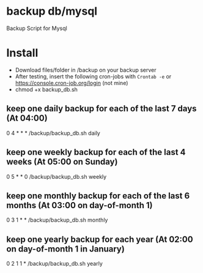 # backup db/mysql
Backup Script for Mysql

# Install
* Download files/folder in /backup on your backup server
* After testing, insert the following cron-jobs with `Crontab -e` or https://console.cron-job.org/login (not mine)
* chmod +x backup_db.sh

## keep one daily backup for each of the last 7 days (At 04:00)
0 4   *   *   *   /backup/backup_db.sh daily

## keep one weekly backup for each of the last 4 weeks (At 05:00 on Sunday)
0 5 * * 0 /backup/backup_db.sh weekly

## keep one monthly backup for each of the last 6 months (At 03:00 on day-of-month 1)
0 3 1 * * /backup/backup_db.sh monthly

## keep one yearly backup for each year (At 02:00 on day-of-month 1 in January)
0 2 1 1 * /backup/backup_db.sh yearly
